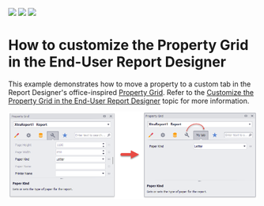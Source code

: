 <!-- default badges list -->
![](https://img.shields.io/endpoint?url=https://codecentral.devexpress.com/api/v1/VersionRange/180370576/18.2.3%2B)
[![](https://img.shields.io/badge/Open_in_DevExpress_Support_Center-FF7200?style=flat-square&logo=DevExpress&logoColor=white)](https://supportcenter.devexpress.com/ticket/details/T830430)
[![](https://img.shields.io/badge/📖_How_to_use_DevExpress_Examples-e9f6fc?style=flat-square)](https://docs.devexpress.com/GeneralInformation/403183)
<!-- default badges end -->
# How to customize the Property Grid in the End-User Report Designer

This example demonstrates how to move a property to a custom tab in the Report Designer's office-inspired [Property Grid](https://docs.devexpress.com/XtraReports/400368). Refer to the [Customize the Property Grid in the End-User Report Designer](https://docs.devexpress.com/XtraReports/400369) topic for more information.

![](https://github.com/DevExpress-Examples/Customize-the-Property-Grid-in-the-Report-Designer/blob/18.2.3%2B/PropertyGrid-MovePropertyToNewTab.png)
